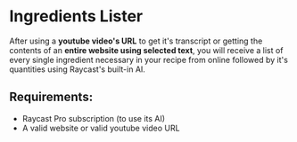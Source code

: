 # Ingredients Lister

After using a **youtube video's URL** to get it's transcript or getting the contents of an **entire website using selected text**, you will receive a list of every single ingredient necessary in your recipe from online followed by it's quantities using Raycast's built-in AI. 

## Requirements:
- Raycast Pro subscription (to use its AI)
- A valid website or valid youtube video URL